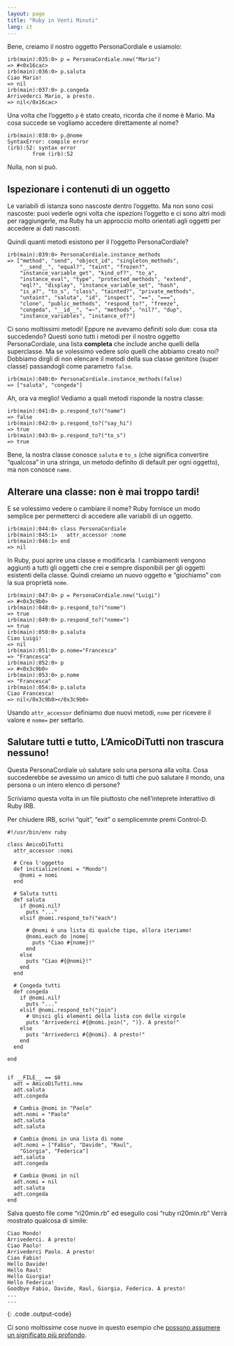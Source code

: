 ```yaml
---
layout: page
title: "Ruby in Venti Minuti"
lang: it
---
```


Bene, creiamo il nostro oggetto PersonaCordiale e usiamolo:

    irb(main):035:0> p = PersonaCordiale.new("Mario")
    => #<0x16cac>
    irb(main):036:0> p.saluta
    Ciao Mario!
    => nil
    irb(main):037:0> p.congeda
    Arrivederci Mario, a presto.
    => nil</0x16cac>

Una volta che l’oggetto `p` è stato creato, ricorda che il nome è Mario.
Ma cosa succede se vogliamo accedere direttamente al nome?

    irb(main):038:0> p.@nome
    SyntaxError: compile error
    (irb):52: syntax error
            from (irb):52

Nulla, non si può.

## Ispezionare i contenuti di un oggetto

Le variabili di istanza sono nascoste dentro l’oggetto. Ma non sono così
nascoste: puoi vederle ogni volta che ispezioni l’oggetto e ci sono
altri modi per raggiungerle, ma Ruby ha un approccio molto orientati
agli oggetti per accedere ai dati nascosti.

Quindi quanti metodi esistono per il l’oggetto PersonaCordiale?

    irb(main):039:0> PersonaCordiale.instance_methods
    => ["method", "send", "object_id", "singleton_methods",
        "__send__", "equal?", "taint", "frozen?",
        "instance_variable_get", "kind_of?", "to_a",
        "instance_eval", "type", "protected_methods", "extend",
        "eql?", "display", "instance_variable_set", "hash",
        "is_a?", "to_s", "class", "tainted?", "private_methods",
        "untaint", "saluta", "id", "inspect", "==", "===",
        "clone", "public_methods", "respond_to?", "freeze",
        "congeda", "__id__", "=~", "methods", "nil?", "dup",
        "instance_variables", "instance_of?"]

Ci sono moltissimi metodi! Eppure ne avevamo definiti solo due: cosa sta
succedendo? Questi sono tutti i metodi per il nostro oggetto
PersonaCordiale, una lista **completa** che include anche quelli della
superclasse. Ma se volessimo vedere solo quelli che abbiamo creato noi?
Dobbiamo dirgli di non elencare il metodi della sua classe genitore
(super classe) passandogli come parametro `false`.

    irb(main):040:0> PersonaCordiale.instance_methods(false)
    => ["saluta", "congeda"]

Ah, ora va meglio! Vediamo a quali metodi risponde la nostra classe:

    irb(main):041:0> p.respond_to?("name")
    => false
    irb(main):042:0> p.respond_to?("say_hi")
    => true
    irb(main):043:0> p.respond_to?("to_s")
    => true

Bene, la nostra classe conosce `saluta` e `to_s` (che significa
convertire “qualcosa” in una stringa, un metodo definito di default per
ogni oggetto), ma non conosce `name`.

## Alterare una classe: non è mai troppo tardi!

E se volessimo vedere o cambiare il nome? Ruby fornisce un modo semplice
per permetterci di accedere alle variabili di un oggetto.

    irb(main):044:0> class PersonaCordiale
    irb(main):045:1>   attr_accessor :nome
    irb(main):046:1> end
    => nil

In Ruby, puoi aprire una classe e modificarla. I cambiamenti vengono
aggiunti a tutti gli oggetti che crei e sempre disponibili per gli
oggetti esistenti della classe. Quindi creiamo un nuovo oggetto e
“giochiamo” con la sua proprietà `nome`.

    irb(main):047:0> p = PersonaCordiale.new("Luigi")
    => #<0x3c9b0>
    irb(main):048:0> p.respond_to?("nome")
    => true
    irb(main):049:0> p.respond_to?("nome=")
    => true
    irb(main):050:0> p.saluta
    Ciao Luigi!
    => nil
    irb(main):051:0> p.nome="Francesca"
    => "Francesca"
    irb(main):052:0> p
    => #<0x3c9b0>
    irb(main):053:0> p.nome
    => "Francesca"
    irb(main):054:0> p.saluta
    Ciao Francesca!
    => nil</0x3c9b0></0x3c9b0>

Usando `attr_accessor` definiamo due nuovi metodi, `nome` per ricevere
il valore e `nome=` per settarlo.

## Salutare tutti e tutto, L’AmicoDiTutti non trascura nessuno!

Questa PersonaCordiale uò salutare solo una persona alla volta. Cosa
succederebbe se avessimo un amico di tutti che può salutare il mondo,
una persona o un intero elenco di persone?

Scriviamo questa volta in un file piuttosto che nell’inteprete
interattivo di Ruby IRB.

Per chiudere IRB, scrivi “quit”, “exit” o semplicemnte premi Control-D.

    #!/usr/bin/env ruby
    
    class AmicoDiTutti
      attr_accessor :nomi
    
      # Crea l'oggetto
      def initialize(nomi = "Mondo")
        @nomi = nomi
      end
    
      # Saluta tutti
      def saluta
        if @nomi.nil?
          puts "..."
        elsif @nomi.respond_to?("each")
    
          # @nomi è una lista di qualche tipo, allora iteriamo!
          @nomi.each do |nome|
            puts "Ciao #{nome}!"
          end
        else
          puts "Ciao #{@nomi}!"
        end
      end
    
      # Congeda tutti
      def congeda
        if @nomi.nil?
          puts "..."
        elsif @nomi.respond_to?("join")
          # Unisci gli elementi della lista con delle virgole
          puts "Arrivederci #{@nomi.join(", ")}. A presto!"
        else
          puts "Arrivederci #{@nomi}. A presto!"
        end
      end
    
    end
    
    
    if __FILE__ == $0
      adt = AmicoDiTutti.new
      adt.saluta
      adt.congeda
    
      # Cambia @nomi in "Paolo"
      adt.nomi = "Paolo"
      adt.saluta
      adt.saluta
    
      # Cambia @nomi in una lista di nome
      adt.nomi = ["Fabio", "Davide", "Raul",
        "Giorgia", "Federica"]
      adt.saluta
      adt.congeda
    
      # Cambia @nomi in nil
      adt.nomi = nil
      adt.saluta
      adt.congeda
    end

Salva questo file come “ri20min.rb” ed eseguilo così “ruby ri20min.rb”
Verrà mostrato qualcosa di simile:

    Ciao Mondo!
    Arrivederci. A presto!
    Ciao Paolo!
    Arrivederci Paolo. A presto!
    Ciao Fabio!
    Hello Davide!
    Hello Raul!
    Hello Giorgia!
    Hello Federica!
    Goodbye Fabio, Davide, Raul, Giorgia, Federica. A presto!
    ...
    ...
{: .code .output-code}

Ci sono moltissime cose nuove in questo esempio che [possono assumere un
significato più profondo](../4/).

